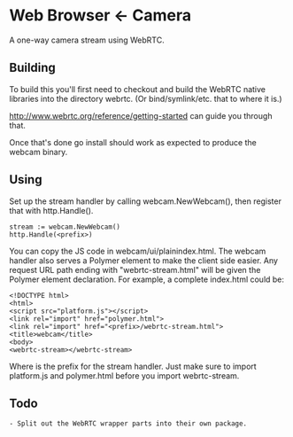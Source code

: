 # Web Browser ← Camera

A one-way camera stream using WebRTC.

## Building

To build this you'll first need to checkout and build the WebRTC native libraries into
the directory webrtc. (Or bind/symlink/etc. that to where it is.)

http://www.webrtc.org/reference/getting-started can guide you through that.

Once that's done go install should work as expected to produce the webcam binary.

## Using

Set up the stream handler by calling webcam.NewWebcam(), then register that with http.Handle().

	stream := webcam.NewWebcam()
	http.Handle(<prefix>)

You can copy the JS code in webcam/ui/plainindex.html. The webcam handler also serves a Polymer element  to make the client side easier. Any request URL path ending with "webrtc-stream.html" will be given the Polymer element declaration. For example, a complete index.html could be:

	<!DOCTYPE html>
	<html>
	<script src="platform.js"></script>
	<link rel="import" href="polymer.html">
	<link rel="import" href="<prefix>/webrtc-stream.html">
	<title>webcam</title>
	<body>
	<webrtc-stream></webrtc-stream>

Where <prefix> is the prefix for the stream handler. Just make sure to import platform.js and polymer.html before you import webrtc-stream.

## Todo

	- Split out the WebRTC wrapper parts into their own package.
